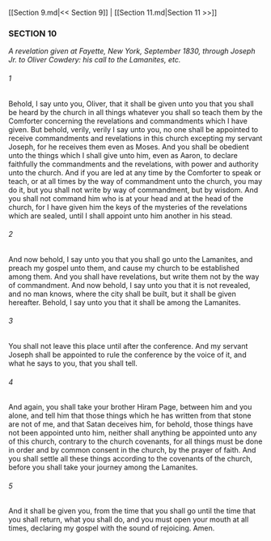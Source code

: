 [[Section 9.md|<< Section 9]]  |  [[Section 11.md|Section 11 >>]]

### SECTION 10

*A revelation given at Fayette, New York, September 1830, through Joseph Jr. to Oliver Cowdery: his call to the Lamanites, etc.*

###### 1
Behold, I say unto you, Oliver, that it shall be given unto you that you shall be heard by the church in all things whatever you shall so teach them by the Comforter concerning the revelations and commandments which I have given. But behold, verily, verily I say unto you, no one shall be appointed to receive commandments and revelations in this church excepting my servant Joseph, for he receives them even as Moses. And you shall be obedient unto the things which I shall give unto him, even as Aaron, to declare faithfully the commandments and the revelations, with power and authority unto the church. And if you are led at any time by the Comforter to speak or teach, or at all times by the way of commandment unto the church, you may do it, but you shall not write by way of commandment, but by wisdom. And you shall not command him who is at your head and at the head of the church, for I have given him the keys of the mysteries of the revelations which are sealed, until I shall appoint unto him another in his stead.

###### 2
And now behold, I say unto you that you shall go unto the Lamanites, and preach my gospel unto them, and cause my church to be established among them. And you shall have revelations, but write them not by the way of commandment. And now behold, I say unto you that it is not revealed, and no man knows, where the city shall be built, but it shall be given hereafter. Behold, I say unto you that it shall be among the Lamanites.

###### 3
You shall not leave this place until after the conference. And my servant Joseph shall be appointed to rule the conference by the voice of it, and what he says to you, that you shall tell.

###### 4
And again, you shall take your brother Hiram Page, between him and you alone, and tell him that those things which he has written from that stone are not of me, and that Satan deceives him, for behold, those things have not been appointed unto him, neither shall anything be appointed unto any of this church, contrary to the church covenants, for all things must be done in order and by common consent in the church, by the prayer of faith. And you shall settle all these things according to the covenants of the church, before you shall take your journey among the Lamanites.

###### 5
And it shall be given you, from the time that you shall go until the time that you shall return, what you shall do, and you must open your mouth at all times, declaring my gospel with the sound of rejoicing. Amen.